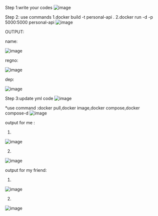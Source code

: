 Step 1:write your codes
![image](https://github.com/user-attachments/assets/7dbd89dd-b9be-4a3b-8536-4392ecffdcfa)

Step 2: use commands
      1.docker build -t personal-api .
      2.docker run -d -p 5000:5000 personal-api
![image](https://github.com/user-attachments/assets/bddf9a1c-6d60-4335-a7f5-2a3520a8d6fc)

OUTPUT:

name:

![image](https://github.com/user-attachments/assets/9b31abce-40f8-4a85-8a3b-7caf0754d815)

regno:

![image](https://github.com/user-attachments/assets/01697bb6-cdcd-46dd-84a8-d4763a4b5fd6)

dep:

![image](https://github.com/user-attachments/assets/ff60ce50-458c-49f6-9ff8-4b920188b357)

Step 3:update yml code
![image](https://github.com/user-attachments/assets/cec3c89a-2bec-444d-adb0-682a5998e5a6)

*use command :docker pull,docker image,docker compose,docker compose-d
![image](https://github.com/user-attachments/assets/5def76b0-c7c7-46ae-a7a5-05bdbcb93dea)

output for me :

1.
![image](https://github.com/user-attachments/assets/f65db23f-ddb2-4093-a4d1-1be66f09f0ed)

2.
![image](https://github.com/user-attachments/assets/a0bd74f1-9a5c-4186-ae9f-e7d701ddf701)

output for my friend: 

1.
![image](https://github.com/user-attachments/assets/79f9a628-b53e-4da5-b1f1-0c625e4f9e79)

2.
![image](https://github.com/user-attachments/assets/fb527582-148f-4af4-90ed-9e25ab21d45f)











